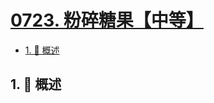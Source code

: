 # [0723. 粉碎糖果【中等】](https://github.com/Tdahuyou/TNotes.leetcode/tree/main/notes/0723.%20%E7%B2%89%E7%A2%8E%E7%B3%96%E6%9E%9C%E3%80%90%E4%B8%AD%E7%AD%89%E3%80%91)

<!-- region:toc -->

- [1. 📝 概述](#1--概述)

<!-- endregion:toc -->

## 1. 📝 概述
